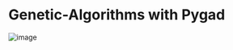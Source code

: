 # Genetic-Algorithms with Pygad
![image](https://user-images.githubusercontent.com/53911989/194708638-26f1b108-0444-4818-8f0c-0e140a542216.png)
